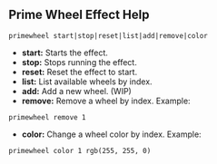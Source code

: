 ## __Prime Wheel Effect Help__
```
primewheel start|stop|reset|list|add|remove|color
```

- __start:__  Starts the effect.
- __stop:__  Stops running the effect.
- __reset:__  Reset the effect to start.
- __list:__  List available wheels by index.
- __add:__  Add a new wheel.  (WIP)
- __remove:__  Remove a wheel by index.  Example:
```
primewheel remove 1
```
- __color:__  Change a wheel color by index.  Example:
```
primewheel color 1 rgb(255, 255, 0)
```
